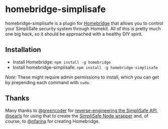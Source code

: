 # homebridge-simplisafe
homebridge-simplisafe is a plugin for [Homebridge](https://github.com/nfarina/homebridge) that allows you to control your SimpliSafe security system through Homekit. All of this is pretty much one big hack, so it should be approached with a healthy DIY spirit. 

## Installation

- Install Homebridge: `npm install -g homebridge`
- Install homebridge-simplisafe: `npm install -g homebridge-simplisafe`

*Note:* These might require admin permissions to install, which you can get by prepending each command with `sudo`.

## Thanks

Many thanks to [@greencoder](https://github.com/greencoder) for [reverse-engineering the SimpliSafe API](http://www.leftovercode.info/simplisafe.php), [@searls](https://github.com/searls/) for using that to create the [SimpliSafe Node wrapper](https://github.com/searls/simplisafe) and, of course, to [@nfarina](https://github.com/nfarina/) for creating Homebridge.
